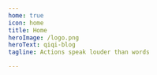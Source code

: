 ```yaml
---
home: true
icon: home
title: Home
heroImage: /logo.png
heroText: qiqi-blog
tagline: Actions speak louder than words

---
```

